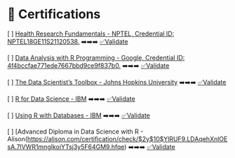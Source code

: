 # 📜 Certifications

[ ] [Health Research Fundamentals - NPTEL, Credential ID: NPTEL18GE11S21120538.](https://github.com/ROHITHKM92/ROHITH/assets/87298902/5c899138-0a0b-4940-a1e6-f03b8e4e9393) ➡️➡️➡️ [✅Validate](http://nptel.ac.in/noc/E_Certificate/noc18-ge11/NPTEL18GE11S211205381810036247.jpg)

[ ] [Data Analysis with R Programming - Google, Credential ID: 4f4bccfae771ede7667bbd9ce9f837b0.](https://github.com/ROHITHKM92/ROHITH/assets/87298902/e4c38e82-a884-443a-829f-af2d858bac6a) ➡️➡️➡️ [✅Validate](https://www.coursera.org/account/accomplishments/verify/K9C3LL5BGNYF)

[ ] [The Data Scientist’s Toolbox - Johns Hopkins University](https://github.com/ROHITHKM92/ROHITH/assets/87298902/df3a6ead-0371-49b6-8ac1-e135d1b3623d) ➡️➡️➡️ [
✅Validate](https://www.coursera.org/account/accomplishments/verify/9653462QHW3G)

[ ] [R for Data Science - IBM](https://github.com/ROHITHKM92/ROHITH/assets/87298902/92232f99-3d62-48a3-aaba-1c927a545484) ➡️➡️➡️ [✅Validate](https://courses.cognitiveclass.ai/certificates/122a6be9091448f2a5449a0c827430e7)

[ ] [Using R with Databases - IBM](https://github.com/ROHITHKM92/ROHITH/assets/87298902/d1093a45-ba06-41ba-8ec5-5911dec028eb) ➡️➡️➡️ [✅Validate](https://courses.cognitiveclass.ai/certificates/2108b386a6bd4ec59f61a16ae6ecbfcd)


[ ] [Advanced Diploma in Data Science with R - Alison(https://alison.com/certification/check/$2y$10$YlRUF9.LDAqehXnlOEsA.7lVWR1mngIkoiYTsj3y5F64GM9.hfqe) ➡️➡️➡️ [✅Validate](https://alison.com/certification/check/$2y$10$YlRUF9.LDAqehXnlOEsA.7lVWR1mngIkoiYTsj3y5F64GM9.hfqe)
